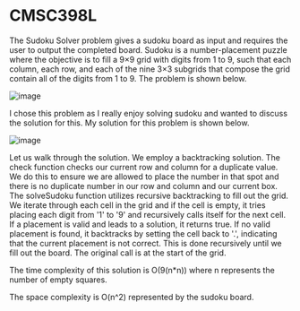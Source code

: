 # CMSC398L

The Sudoku Solver problem gives a sudoku board as input and requires the user to output the completed board. Sudoku is a number-placement puzzle where the objective is to fill a 9×9 grid with digits from 1 to 9, such that each column, each row, and each of the nine 3×3 subgrids that compose the grid contain all of the digits from 1 to 9. The problem is shown below.

![image](https://github.com/SaatvikV/CMSC398L/assets/33701797/d6493052-3d98-42c8-9f34-074e99c54569)


I chose this problem as I really enjoy solving sudoku and wanted to discuss the solution for this. My solution for this problem is shown below.

![image](https://github.com/SaatvikV/CMSC398L/assets/33701797/64863f61-8076-497c-a646-68c8038f796e)


Let us walk through the solution. We employ a backtracking solution. The check function checks our current row and column for a duplicate value. We do this to ensure we are allowed to place the number in that spot and there is no duplicate number in our row and column and our current box. The solveSudoku function utilizes recursive backtracking to fill out the grid. We iterate through each cell in the grid and if the cell is empty, it tries placing each digit from '1' to '9' and recursively calls itself for the next cell. If a placement is valid and leads to a solution, it returns true. If no valid placement is found, it backtracks by setting the cell back to '.', indicating that the current placement is not correct. This is done recursively until we fill out the board. The original call is at the start of the grid.

The time complexity of this solution is O(9(n*n)) where n represents the number of empty squares.

The space complexity is O(n^2) represented by the sudoku board.
